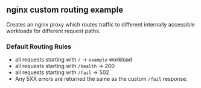 ## nginx custom routing example

Creates an nginx proxy which routes traffic to different internally accessible workloads for different request paths.

### Default Routing Rules

- all requests starting with `/` -> `example` workload
- all requests starting with `/health` -> 200
- all requests starting with `/fail` -> 502
- Any 5XX errors are returned the same as the custom `/fail` response.

